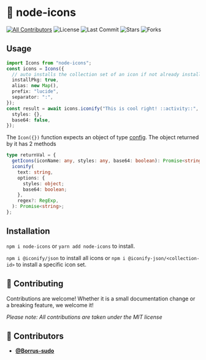<!-- DO NOT REMOVE - contributor_list:data:start:["Borrus-sudo"]:end -->

# 🍱 node-icons

[![All Contributors](https://img.shields.io/github/contributors/Borrus-sudo/node-icons?color=orange)](#contributors-)
![License](https://img.shields.io/github/license/Borrus-sudo/node-icons?label=License)
![Last Commit](https://img.shields.io/github/last-commit/Borrus-sudo/node-icons?label=Last%20Commit)
![Stars](https://img.shields.io/github/stars/Borrus-sudo/node-icons)
![Forks](https://img.shields.io/github/forks/Borrus-sudo/node-icons)

## Usage

```ts
import Icons from "node-icons";
const icons = Icons({
  // auto installs the collection set of an icon if not already installed
  installPkg: true,
  alias: new Map(),
  prefix: "lucide",
  separator: ":",
});
const result = await icons.iconify("This is cool right! ::activity::", {
  styles: {},
  base64: false,
});
```

The `Icon({})` function expects an object of type [config](./lib/types.ts).
The object returned by it has 2 methods

```ts
type returnVal = {
  getIcons(iconName: any, styles: any, base64: boolean): Promise<string>;
  iconify(
    text: string,
    options: {
      styles: object;
      base64: boolean;
    },
    regex?: RegExp,
  ): Promise<string>;
};
```

## Installation

`npm i node-icons` or `yarn add node-icons` to install.

`npm i @iconify/json` to install all icons or `npm i @iconify-json/<collection-id>` to install a specific icon set.

## 🎉 Contributing

Contributions are welcome! Whether it is a small documentation change or a breaking feature, we welcome it!

_Please note: All contributions are taken under the MIT license_

<!-- prettier-ignore-start -->
<!-- DO NOT REMOVE - contributor_list:start -->
## 👥 Contributors


- **[@Borrus-sudo](https://github.com/Borrus-sudo)**

<!-- DO NOT REMOVE - contributor_list:end -->
<!-- prettier-ignore-end -->

